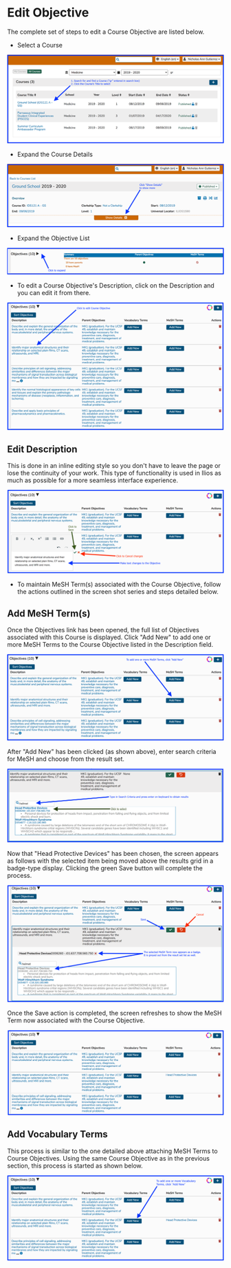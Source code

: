 # Edit Objective

The complete set of steps to edit a Course Objective are listed below.

* Select a Course

![](../../.gitbook/assets/crse_srch.png)

* Expand the Course Details

![Expand the Details of this Course](../../.gitbook/assets/crs_details_show.png)

* Expand the Objective List

![](../../.gitbook/assets/crs_obj_expnd.png)

* To edit a Course Objective's Description, click on the Description and you can edit it from there.

![Select Objective to Edit](../../.gitbook/assets/crs_obj_edit1.png)

## Edit Description

This is done in an inline editing style so you don't have to leave the page or lose the continuity of your work. This type of functionality is used in Ilios as much as possible for a more seamless interface experience.

![](../../.gitbook/assets/crs_obj_edit2.png)

* To maintain MeSH Term\(s\) associated with the Course Objective, follow the actions outlined in the screen shot series and steps detailed below.

## Add MeSH Term\(s\)

Once the Objectives link has been opened, the full list of Objectives associated with this Course is displayed. Click "Add New" to add one or more MeSH Terms to the Course Objective listed in the Description field.

![Add MeSH](../../.gitbook/assets/add_mesh1.png)

 After "Add New" has been clicked \(as shown above\), enter search criteria for MeSH and choose from the result set.

![](../../.gitbook/assets/add_mesh2.png)

 Now that "Head Protective Devices" has been chosen, the screen appears as follows with the selected item being moved above the results grid in a badge-type display. Clicking the green Save button will complete the process.

![](../../.gitbook/assets/add_mesh3.png)

Once the Save action is completed, the screen refreshes to show the MeSH Term now associated with the Course Objective.

![MeSH now attached to Course Objective](../../.gitbook/assets/add_mesh4.png)

## Add Vocabulary Terms 

This process is similar to the one detailed above attaching MeSH Terms to Course Objectives. Using the same Course Objective as in the previous section, this process is started as shown below.

![](../../.gitbook/assets/addvocab1.png)

